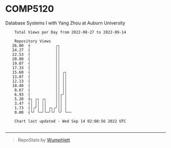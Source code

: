 # COMP5120
Database Systems I with Yang Zhou at Auburn University

```
    Total Views per Day from 2022-08-27 to 2022-09-14

    Repository Views
   26.00  ┼           ╭╮
   24.27  ┤           ││
   22.53  ┤           ││
   20.80  ┤           ││
   19.07  ┤           ││
   17.33  ┤           ││
   15.60  ┤           ││ ╭╮
   13.87  ┤           ││ ││
   12.13  ┤           ││ ││
   10.40  ┤           ││ ││
    8.67  ┤           ││ ││
    6.93  ┤           ││╭╯│
    5.20  ┼╮ ╭╮ ╭╮    │││ │
    3.47  ┤│ ││ ││    │││ │
    1.73  ┤│╭╯│ ││ ╭╮╭╯││ │
    0.00  ┤╰╯ ╰─╯╰─╯╰╯ ╰╯ ╰──

    Chart last updated - Wed Sep 14 02:08:56 2022 UTC
    
```

---

> RepoStats by [Wumphlett](https://github.com/Wumphlett)
